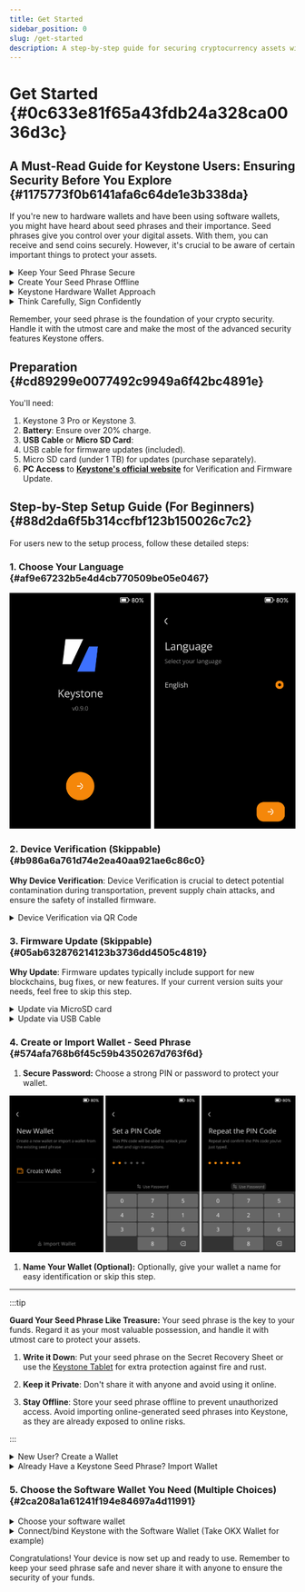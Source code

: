 ```yaml
---
title: Get Started
sidebar_position: 0
slug: /get-started
description: A step-by-step guide for securing cryptocurrency assets with the Keystone hardware wallet through proper setup and protecting the recovery
---
```




# Get Started {#0c633e81f65a43fdb24a328ca0036d3c}


## **A Must-Read Guide for Keystone Users: Ensuring Security Before You Explore** {#1175773f0b6141afa6c64de1e3b338da}


If you're new to hardware wallets and have been using software wallets, you might have heard about seed phrases and their importance. Seed phrases give you control over your digital assets. With them, you can receive and send coins securely. However, it's crucial to be aware of certain important things to protect your assets.


<details>
  <summary>Keep Your Seed Phrase Secure</summary>


Keep your seed phrase safe where no one else can get to it. Write it down on the Seed Phrase Sheet that comes with your product, and put it in a safe place. You can also use the [Keystone Tablet](https://keyst.one/shop/products/keystone-tablet-plus) which is even tougher and keeps it safe from things like fire and rust.



  </details>


<details>
  <summary>Create Your Seed Phrase Offline</summary>


It's safer to generate your seed phrase without an internet connection. This makes it harder for hackers to compromise your information. When you create your seed phrase using Keystone, it's completely offline. Also, avoid importing an online seed phrase into Keystone, as this can still expose you to online risks.



  </details>


<details>
  <summary>Keystone Hardware Wallet Approach</summary>


For maximum security, only create your seed phrase using a Keystone hardware wallet. Refrain from importing an online seed phrase into a hardware wallet, as this could jeopardize your security. Instead, you can link Keystone with compatible third-party software wallets to access various features in a secure manner, like sending, minting NFT, staking, and so on.



  </details>


<details>
  <summary>Think Carefully, Sign Confidently</summary>


Keystone offers a unique feature that decodes transaction details before you sign them. This way, you're fully aware of what you're approving. This helps you dodge potential phishing attacks. For instance, hackers might mimic your desired receiving address, but Keystone's feature reveals the true transaction details.



  </details>


Remember, your seed phrase is the foundation of your crypto security. Handle it with the utmost care and make the most of the advanced security features Keystone offers.


## **Preparation** {#cd89299e0077492c9949a6f42bc4891e}


You'll need:

1. Keystone 3 Pro or Keystone 3.
1. **Battery**: Ensure over 20% charge.
1. **USB Cable** or **Micro SD Card**:
  1. USB cable for firmware updates (included).
  2. Micro SD card (under 1 TB) for updates (purchase separately).
1. **PC Access** to [**Keystone's official website**](https://keyst.one/get-started) for Verification and Firmware Update.

## **Step-by-Step Setup Guide (For Beginners)** {#88d2da6f5b314ccfbf123b150026c7c2}


For users new to the setup process, follow these detailed steps:


### 1. **Choose Your Language** {#af9e67232b5e4d4cb770509be05e0467}


![](./1169415863.png)


### 2. **Device Verification (Skippable)** {#b986a6a761d74e2ea40aa921ae6c86c0}


**Why Device Verification**: Device Verification is crucial to detect potential contamination during transportation, prevent supply chain attacks, and ensure the safety of installed firmware.


<details>
  <summary>Device Verification via QR Code</summary>

1. Visit the [**Device Verification**](https://keyst.one/authentication) page on the Keystone website.
2. Click on "Scan QR Code" on the official website.
3. Use your Keystone camera to scan the QR code shown on the website.
4. A verification code will appear on your Keystone screen.
5. Enter this code on the website to complete the verification process.

![](./1508455021.png)



  </details>


### 3. **Firmware Update (Skippable)** {#05ab632876214123b3736dd4505c4819}


**Why Update**: Firmware updates typically include support for new blockchains, bug fixes, or new features. If your current version suits your needs, feel free to skip this step.


<details>
  <summary>Update via MicroSD card</summary>

1. **Check Battery**: Make sure your Keystone wallet has at least 20% battery charge.
2. **Format SD Card**: Insert the SD card into your computer and format it as FAT32.
3. **Get Firmware**: Download the latest firmware version from the [**Keystone Firmware Upgrade**](https://keyst.one/firmware) and save the "keystone3.bin" file to the root of your MicroSD card.
4. **Insert SD Card**: Place the SD card with the firmware into your Keystone wallet.
5. **Start Upgrade**: Access the "Upgrade" option on your Keystone wallet, then follow the on-screen instructions to initiate the upgrade process.

![](./1017347006.png)



  </details>


<details>
  <summary>Update via USB Cable</summary>

1. If your firmware version is below 1.0.4, you will need to perform the initial upgrade using a MicroSD card before you can proceed with USB upgrades.
2. **Check Battery**: Ensure your Keystone wallet has at least 20% battery charge.
3. **Connect**: Tap on [via USB] and use the USB cable to connect your Keystone wallet to your computer. Tap [Approve] to grant your Keystone wallet USB access, as it might otherwise only allow charging.
4. **Upgrade**: Open your computer's web browser and go to the [**Firmware Upgrade**](https://keyst.one/firmware) page.
5. **Install**: On the upgrade page, click the "Install Upgrade" button and follow the provided instructions to install the latest firmware.

![](./1118459572.png)



  </details>


### 4. **Create or Import Wallet - Seed Phrase** {#574afa768b6f45c59b4350267d763f6d}

1. **Secure Password:** Choose a strong PIN or password to protect your wallet.

  ![](./21407739.png)

1. **Name Your Wallet (Optional):** Optionally, give your wallet a name for easy identification or skip this step.

---


:::tip

**Guard Your Seed Phrase Like Treasure:**
Your seed phrase is the key to your funds. Regard it as your most valuable possession, and handle it with utmost care to protect your assets.

1. **Write it Down**: Put your seed phrase on the Secret Recovery Sheet or use the [Keystone Tablet](https://keyst.one/shop/products/keystone-tablet-plus) for extra protection against fire and rust.

1. **Keep it Private**: Don't share it with anyone and avoid using it online.

1. **Stay Offline**: Store your seed phrase offline to prevent unauthorized access. Avoid importing online-generated seed phrases into Keystone, as they are already exposed to online risks.

:::




<details>
  <summary>New User? Create a Wallet</summary>

1. Select "Create New Wallet" if you are setting up a wallet for the first time.
2. Your device will generate a 24-word seed phrase.
3. Write down this seed phrase and store it securely.
4. Confirm the seed phrase by verifying the words in the correct order as displayed on the screen.

  ![](./722630071.png)



  </details>


<details>
  <summary>Already Have a Keystone Seed Phrase? Import Wallet</summary>

1. To mitigate online risks, don't import online-generated seed phrases into Keystone. Instead, generate a fresh seed phrase on Keystone.
2. If you have a compatible wallet's seed phrase, select "Import Wallet."
3. Enter your existing seed phrase using the on-screen keyboard.
4. Confirm the seed phrase to import your existing wallet.

![](./1338276521.png)


:::tip

Note: It’s always recommended to use offline generated seed phrase for optimal security protection. If you import a seed phrase generated online (e.g. through a mobile app, etc.), it will not be protected offline, even if it is imported into the hardware wallet.

:::





  </details>


### 5. **Choose the Software Wallet You Need (Multiple Choices)** {#2ca208a1a61241f194e84697a4d11991}


<details>
  <summary>Choose your software wallet</summary>


Optimize your digital asset management with the right software wallet. Here are some recommendations:

1. **OKX Wallet (Extension & Mobile)**: Get this app to manage BTC and EVM tokens. We're expanding support for additional chains, aiming for an all-in-one solution.
2. **BlueWallet (Mobile)**: Ideal for BTC with features like Native Segwit, Nested Segwit, Legacy, coin control, Tor, and more.
3. **MetaMask (Extension & Mobile)**: Reliable wallet for EVM tokens like ETH, AVAX, and BNB.
4. **Rabby or BlockWallet (Extension)**: Recommended for EVM tokens like ETH, AVAX, and BNB.
5. **Safe (Extension & Mobile)**: Enables multi-sig EVM chain wallet use/creation.

Explore Keystone's [**“Supported Assets and Wallets”**](https://keyst.one/supported-wallets-and-assets) page for compatible options.


*Keystone 3 Pro supports BTC and EVM chains, with more coming soon.



  </details>


<details>
  <summary>Connect/bind Keystone with the Software Wallet (Take OKX Wallet for example)</summary>

1. **Download the App:** download OKX Wallet from the App Store or official websites.
2. **On the Keystone device**: Tap […] on the main page > Tap [Connect Software Wallet] and choose [OKX Wallet]. The QR code for connection to OKX Wallet will appear.

  ![](./1639398265.png)

3. **On OKX Wallet Mobile:**
  - Open the OKX Wallet and select "I already have one"
  - Opt for "Hardware Wallet" and then select "Keystone."

  ![](./1390876424.png)

  - Tap [Scan to connect] and carefully follow the provided instructions. Press [Connect now].

    ![](./1052391133.png)

  - Grant permission for the "OKX" app to access your camera, and use it to scan the QR code displayed on your Keystone hardware wallet. Select an account to unlock.

    ![](./1655939125.png)

  - Once you've successfully bound your Keystone wallet with OKX Wallet, you can securely explore its various features.

  Right now, you can use the OKX wallet to access BTC and ETH once you've connected with Keystone. We're also working on adding more coins, so stay tuned for updates!



  </details>


Congratulations! Your device is now set up and ready to use. Remember to keep your seed phrase safe and never share it with anyone to ensure the security of your funds.

